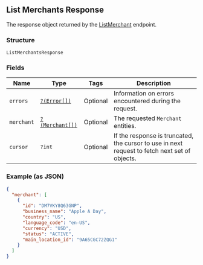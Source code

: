## List Merchants Response

The response object returned by the [ListMerchant](#endpoint-listmerchant) endpoint.

### Structure

`ListMerchantsResponse`

### Fields

| Name | Type | Tags | Description |
|  --- | --- | --- | --- |
| `errors` | [`?(Error[])`](/doc/models/error.md) | Optional | Information on errors encountered during the request. |
| `merchant` | [`?(Merchant[])`](/doc/models/merchant.md) | Optional | The requested `Merchant` entities. |
| `cursor` | `?int` | Optional | If the  response is truncated, the cursor to use in next  request to fetch next set of objects. |

### Example (as JSON)

```json
{
  "merchant": [
    {
      "id": "DM7VKY8Q63GNP",
      "business_name": "Apple A Day",
      "country": "US",
      "language_code": "en-US",
      "currency": "USD",
      "status": "ACTIVE",
      "main_location_id": "9A65CGC72ZQG1"
    }
  ]
}
```

